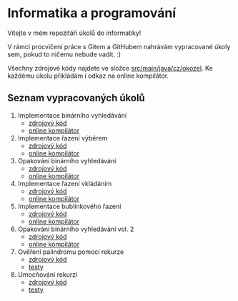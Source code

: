 # Informatika a programování

Vítejte v mém repozitáři úkolů do informatiky!

V rámci procvičení práce s Gitem a GitHubem nahrávám vypracované úkoly sem, pokud to ničemu nebude vadit. :)

Všechny zdrojové kódy najdete ve složce [src/main/java/cz/okozel](https://github.com/ondrejkozel/informatika/tree/master/src/main/java/cz/okozel).
Ke každému úkolu přikládám i odkaz na online kompilátor.

## Seznam vypracovaných úkolů
1. Implementace binárního vyhledávání
   * [zdrojový kód](https://github.com/ondrejkozel/informatika/blob/be4c5ce6ff94b4d4a2052e9d42ebc23317a4eb18/src/main/java/cz/okozel/binarniVyhledavani/Main.java)
   * [online kompilátor](https://www.onlinegdb.com/KaL4pM5wA)
2. Implementace řazení výběrem
   * [zdrojový kód](https://github.com/ondrejkozel/informatika/tree/master/src/main/java/cz/okozel/selectionSort)
   * [online kompilátor](https://www.onlinegdb.com/jAmy0aoKJ)
3. Opakování binárního vyhledávání
   * [zdrojový kód](https://github.com/ondrejkozel/informatika/blob/main/src/main/cpp/binary%20search%20opakov%C3%A1n%C3%AD/BS.cpp)
   * [online kompilátor](https://onlinegdb.com/2aG1cXKfW)
4. Implementace řazení vkládáním
   * [zdrojový kód](https://github.com/ondrejkozel/informatika/tree/main/src/main/java/cz/okozel/insertionSort)
   * [online kompilátor](https://onlinegdb.com/DeTDgjNWn)
5. Implementace bublinkového řazení
   * [zdrojový kód](https://github.com/ondrejkozel/informatika/tree/main/src/main/java/cz/okozel/bubbleSort)
   * [online kompilátor](https://onlinegdb.com/RIpj8uM_q)
6. Opakování binárního vyhledávání vol. 2
   * [zdrojový kód](https://github.com/ondrejkozel/informatika/blob/main/src/main/cpp/binary%20search%20opakov%C3%A1n%C3%AD%20vol.%202/BS2.cpp)
   * [online kompilátor](https://onlinegdb.com/yvUrV2KBl)
7. Ověření palindromu pomocí rekurze
   * [zdrojový kód](https://github.com/ondrejkozel/informatika/blob/main/src/main/java/cz/okozel/overeniPalindromuRekurzi/Main.java)
   * [testy](https://github.com/ondrejkozel/informatika/blob/main/src/test/java/cz/okozel/overeniPalindromuRekurzi/MainTest.java)
8. Umocňování rekurzí
   * [zdrojový kód](https://github.com/ondrejkozel/informatika/blob/main/src/main/java/cz/okozel/umocnovaniRekurzi/Main.java)
   * [testy](https://github.com/ondrejkozel/informatika/blob/main/src/test/java/cz/okozel/umocnovaniRekurzi/MainTest.java)